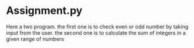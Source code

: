 # Assignment.py
Here a two program. the first one is to check even or odd number by taking input from the user. the second one is to calculate the sum of integers in a given range of numbers
